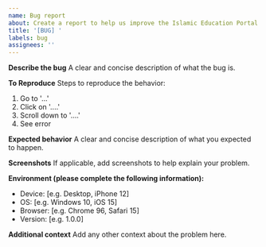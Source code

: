 ```yaml
---
name: Bug report
about: Create a report to help us improve the Islamic Education Portal
title: '[BUG] '
labels: bug
assignees: ''
---
```


**Describe the bug**
A clear and concise description of what the bug is.

**To Reproduce**
Steps to reproduce the behavior:
1. Go to '...'
2. Click on '....'
3. Scroll down to '....'
4. See error

**Expected behavior**
A clear and concise description of what you expected to happen.

**Screenshots**
If applicable, add screenshots to help explain your problem.

**Environment (please complete the following information):**
 - Device: [e.g. Desktop, iPhone 12]
 - OS: [e.g. Windows 10, iOS 15]
 - Browser: [e.g. Chrome 96, Safari 15]
 - Version: [e.g. 1.0.0]

**Additional context**
Add any other context about the problem here.